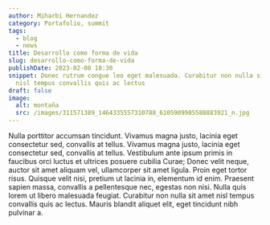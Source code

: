 ```yaml
---
author: Miharbi Hernandez
category: Portafolio, summit
tags:
  - blog
  - news
title: Desarrollo como forma de vida
slug: desarrollo-como-forma-de-vida
publishDate: 2023-02-08 18:30
snippet: Donec rutrum congue leo eget malesuada. Curabitur non nulla sit amet
  nisl tempus convallis quis ac lectus
draft: false
image:
  alt: montaña
  src: /images/311571389_1464335557310788_6105909985588883921_n.jpg
---
```

Nulla porttitor accumsan tincidunt. Vivamus magna justo, lacinia eget consectetur sed, convallis at tellus. Vivamus magna justo, lacinia eget consectetur sed, convallis at tellus. Vestibulum ante ipsum primis in faucibus orci luctus et ultrices posuere cubilia Curae; Donec velit neque, auctor sit amet aliquam vel, ullamcorper sit amet ligula. Proin eget tortor risus. Quisque velit nisi, pretium ut lacinia in, elementum id enim. Praesent sapien massa, convallis a pellentesque nec, egestas non nisi. Nulla quis lorem ut libero malesuada feugiat. Curabitur non nulla sit amet nisl tempus convallis quis ac lectus. Mauris blandit aliquet elit, eget tincidunt nibh pulvinar a.
